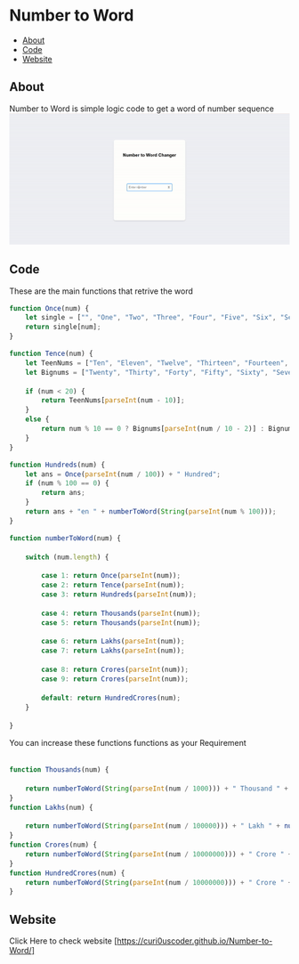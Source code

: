 # Number to Word

- [About](#about)
- [Code](#code)
- [Website](#website)


## About
Number to Word is simple logic code to get a word of number sequence
![](https://raw.githubusercontent.com/Curi0usCoder/Number-to-Word/refs/heads/main/preview.gif)

## Code

These are the main functions that retrive the word

```javascript
function Once(num) {
    let single = ["", "One", "Two", "Three", "Four", "Five", "Six", "Seven", "Eight", "Nine"];
    return single[num];
}
```
```javascript
function Tence(num) {
    let TeenNums = ["Ten", "Eleven", "Twelve", "Thirteen", "Fourteen", "Fifteen", "Sixteen", "Seventeen", "Eighteen", "Nineteen"];
    let Bignums = ["Twenty", "Thirty", "Forty", "Fifty", "Sixty", "Seventy", "Eighty", "Ninty"];

    if (num < 20) {
        return TeenNums[parseInt(num - 10)];
    }
    else {
        return num % 10 == 0 ? Bignums[parseInt(num / 10 - 2)] : Bignums[parseInt(num / 10 - 2)] + "-" + Once(parseInt(num % 10));
    }
}
```

```javascript
function Hundreds(num) {
    let ans = Once(parseInt(num / 100)) + " Hundred";
    if (num % 100 == 0) {
        return ans;
    }
    return ans + "en " + numberToWord(String(parseInt(num % 100)));
}
```
```javascript
function numberToWord(num) {

    switch (num.length) {

        case 1: return Once(parseInt(num));
        case 2: return Tence(parseInt(num));
        case 3: return Hundreds(parseInt(num));

        case 4: return Thousands(parseInt(num));
        case 5: return Thousands(parseInt(num));

        case 6: return Lakhs(parseInt(num));
        case 7: return Lakhs(parseInt(num));

        case 8: return Crores(parseInt(num));
        case 9: return Crores(parseInt(num));

        default: return HundredCrores(num);
    }

}
```
You can increase these functions functions as your Requirement
```javascript

function Thousands(num) {

    return numberToWord(String(parseInt(num / 1000))) + " Thousand " + numberToWord(String(parseInt(num % 1000)));
}
function Lakhs(num) {

    return numberToWord(String(parseInt(num / 100000))) + " Lakh " + numberToWord(String(parseInt(num % 100000)));
}
function Crores(num) {
    return numberToWord(String(parseInt(num / 10000000))) + " Crore " + numberToWord(String(parseInt(num % 10000000)));
}
function HundredCrores(num) {
    return numberToWord(String(parseInt(num / 10000000))) + " Crore " + numberToWord(String(parseInt(num % 10000000)));
}

```

## Website
Click Here to check website
[https://curi0uscoder.github.io/Number-to-Word/]

